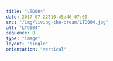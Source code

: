 ```yaml
---
title: "LTD004"
date: 2017-07-22T10:45:46-07:00
src: "/img/living-the-dream/LTD004.jpg"
alt: "LTD004"
sequence: 0
type: "image"
layout: "single"
orientation: "vertical"
---
```

